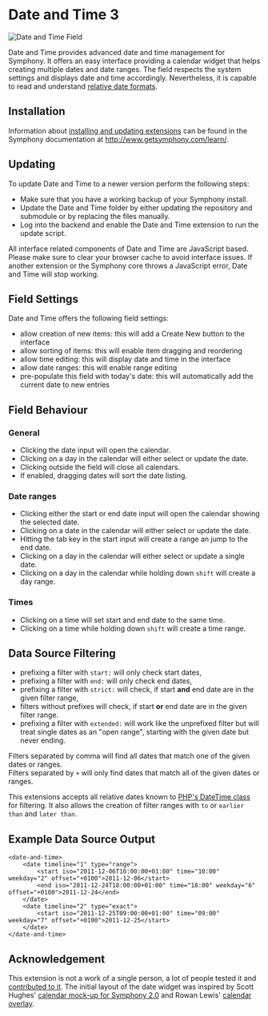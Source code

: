 # Date and Time 3

![Date and Time Field](https://cloud.githubusercontent.com/assets/771169/24724062/c6f42320-1a17-11e7-9b7f-7aaca094b70d.png)

Date and Time provides advanced date and time management for Symphony. It offers an easy interface providing a calendar widget that helps creating multiple dates and date ranges. The field respects the system settings and displays date and time accordingly. Nevertheless, it is capable to read and understand [relative date formats](http://www.php.net/manual/en/datetime.formats.php).

## Installation

Information about [installing and updating extensions](http://www.getsymphony.com/learn/tasks/view/install-an-extension/) can be found in the Symphony documentation at <http://www.getsymphony.com/learn/>. 

## Updating

To update Date and Time to a newer version perform the following steps:

- Make sure that you have a working backup of your Symphony install.
- Update the Date and Time folder by either updating the repository and submodule or by replacing the files manually.
- Log into the backend and enable the Date and Time extension to run the update script.

All interface related components of Date and Time are JavaScript based. Please make sure to clear your browser cache to avoid interface issues. If another extension or the Symphony core throws a JavaScript error, Date and Time will stop working.

## Field Settings

Date and Time offers the following field settings:

- allow creation of new items: this will add a Create New button to the interface
- allow sorting of items: this will enable item dragging and reordering
- allow time editing: this will display date and time in the interface
- allow date ranges: this will enable range editing
- pre-populate this field with today's date: this will automatically add the current date to new entries

## Field Behaviour

### General

- Clicking the date input will open the calendar.
- Clicking on a day in the calendar will either select or update the date.
- Clicking outside the field will close all calendars.
- If enabled, dragging dates will sort the date listing.

### Date ranges

- Clicking either the start or end date input will open the calendar showing the selected date.
- Clicking on a date in the calendar will either select or update the date.
- Hitting the tab key in the start input will create a range an jump to the end date.
- Clicking on a day in the calendar will either select or update a single date.
- Clicking on a day in the calendar while holding down `shift` will create a day range.

### Times

- Clicking on a time will set start and end date to the same time.
- Clicking on a time while holding down `shift` will create a time range.

## Data Source Filtering

- prefixing a filter with `start:` will only check start dates,
- prefixing a filter with `end:` will only check end dates,
- prefixing a filter with `strict:` will check, if start **and** end date are in the given filter range,
- filters without prefixes will check, if start **or** end date are in the given filter range.
- prefixing a filter with `extended:` will work like the unprefixed filter but will treat single dates as an "open range", starting with the given date but never ending.

Filters separated by comma will find all dates that match one of the given dates or ranges.  
Filters separated by `+` will only find dates that match all of the given dates or ranges. 

This extensions accepts all relative dates known to [PHP's DateTime class](http://www.php.net/manual/en/datetime.formats.php) for filtering. It also allows the creation of filter ranges with `to` or `earlier than` and `later than`.

## Example Data Source Output

    <date-and-time>
        <date timeline="1" type="range">
            <start iso="2011-12-06T10:00:00+01:00" time="10:00" weekday="2" offset="+0100">2011-12-06</start>
            <end iso="2011-12-24T18:00:00+01:00" time="18:00" weekday="6" offset="+0100">2011-12-24</end>
        </date>
        <date timeline="2" type="exact">
            <start iso="2011-12-25T09:00:00+01:00" time="09:00" weekday="7" offset="+0100">2011-12-25</start>
        </date>
    </date-and-time>
            
## Acknowledgement

This extension is not a work of a single person, a lot of people tested it and [contributed to it](https://github.com/hananils/datetime/contributors). The initial layout of the date widget was inspired by Scott Hughes' [calendar mock-up for Symphony 2.0](http://www.getsymphony.com/discuss/thread/103/) and Rowan Lewis' [calendar overlay](https://github.com/rowan-lewis/calendaroverlay/).
